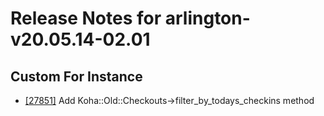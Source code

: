 
# Release Notes for arlington-v20.05.14-02.01

## Custom For Instance

- [[27851]](http://bugs.koha-community.org/bugzilla3/show_bug.cgi?id=27851) Add Koha::Old::Checkouts->filter_by_todays_checkins method


